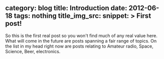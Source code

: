 category: blog
title: Introduction
date: 2012-06-18
tags: nothing
title_img_src:
snippet: >
   First post!
---

So this is the first real post so you won't find much of any real
value here. What will come in the future are posts spanning a fair
range of topics. On the list in my head right now are posts relating
to Amateur radio, Space, Science, Beer, electronics.
